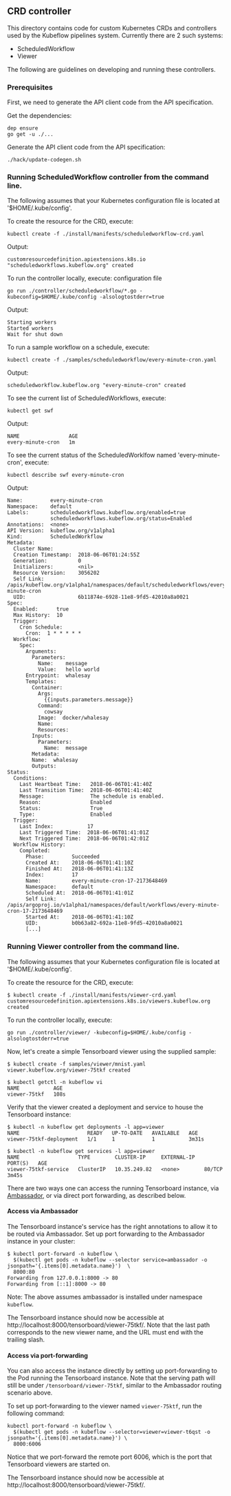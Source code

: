 ## CRD controller
This directory contains code for custom Kubernetes CRDs and controllers used by
the Kubeflow pipelines system. Currently there are 2 such systems:

* ScheduledWorkflow
* Viewer

The following are guidelines on developing and running these controllers.

### Prerequisites

First, we need to generate the API client code from the API specification.

Get the dependencies:

```
dep ensure
go get -u ./...
```

Generate the API client code from the API specification:

```
./hack/update-codegen.sh
```

### Running ScheduledWorkflow controller from the command line.

The following assumes that your Kubernetes configuration file is located at '$HOME/.kube/config'.

To create the resource for the CRD, execute:

```
kubectl create -f ./install/manifests/scheduledworkflow-crd.yaml
```

Output:

```
customresourcedefinition.apiextensions.k8s.io "scheduledworkflows.kubeflow.org" created
```

To run the controller locally, execute:
configuration file

```
go run ./controller/scheduledworkflow/*.go -kubeconfig=$HOME/.kube/config -alsologtostderr=true
```

Output:

```
Starting workers
Started workers
Wait for shut down
```

To run a sample workflow on a schedule, execute:

```
kubectl create -f ./samples/scheduledworkflow/every-minute-cron.yaml
```

Output:

```
scheduledworkflow.kubeflow.org "every-minute-cron" created
```

To see the current list of ScheduledWorkflows, execute:

```
kubectl get swf
```

Output:

```
NAME                AGE
every-minute-cron   1m
```

To see the current status of the ScheduledWorklfow named 'every-minute-cron', execute:

```
kubectl describe swf every-minute-cron
```

Output:

```
Name:         every-minute-cron
Namespace:    default
Labels:       scheduledworkflows.kubeflow.org/enabled=true
              scheduledworkflows.kubeflow.org/status=Enabled
Annotations:  <none>
API Version:  kubeflow.org/v1alpha1
Kind:         ScheduledWorkflow
Metadata:
  Cluster Name:
  Creation Timestamp:  2018-06-06T01:24:55Z
  Generation:          0
  Initializers:        <nil>
  Resource Version:    3056202
  Self Link:           /apis/kubeflow.org/v1alpha1/namespaces/default/scheduledworkflows/every-minute-cron
  UID:                 6b11874e-6928-11e8-9fd5-42010a8a0021
Spec:
  Enabled:      true
  Max History:  10
  Trigger:
    Cron Schedule:
      Cron:  1 * * * * *
  Workflow:
    Spec:
      Arguments:
        Parameters:
          Name:    message
          Value:   hello world
      Entrypoint:  whalesay
      Templates:
        Container:
          Args:
            {{inputs.parameters.message}}
          Command:
            cowsay
          Image:  docker/whalesay
          Name:
          Resources:
        Inputs:
          Parameters:
            Name:  message
        Metadata:
        Name:  whalesay
        Outputs:
Status:
  Conditions:
    Last Heartbeat Time:   2018-06-06T01:41:40Z
    Last Transition Time:  2018-06-06T01:41:40Z
    Message:               The schedule is enabled.
    Reason:                Enabled
    Status:                True
    Type:                  Enabled
  Trigger:
    Last Index:           17
    Last Triggered Time:  2018-06-06T01:41:01Z
    Next Triggered Time:  2018-06-06T01:42:01Z
  Workflow History:
    Completed:
      Phase:         Succeeded
      Created At:    2018-06-06T01:41:10Z
      Finished At:   2018-06-06T01:41:13Z
      Index:         17
      Name:          every-minute-cron-17-2173648469
      Namespace:     default
      Scheduled At:  2018-06-06T01:41:01Z
      Self Link:     /apis/argoproj.io/v1alpha1/namespaces/default/workflows/every-minute-cron-17-2173648469
      Started At:    2018-06-06T01:41:10Z
      UID:           b0b63a82-692a-11e8-9fd5-42010a8a0021
      [...]
```

### Running Viewer controller from the command line.

The following assumes that your Kubernetes configuration file is located at '$HOME/.kube/config'.

To create the resource for the CRD, execute:

```
$ kubectl create -f ./install/manifests/viewer-crd.yaml
customresourcedefinition.apiextensions.k8s.io/viewers.kubeflow.org created
```

To run the controller locally, execute:

```
go run ./controller/viewer/ -kubeconfig=$HOME/.kube/config -alsologtostderr=true
```

Now, let's create a simple Tensorboard viewer using the supplied sample:
```
$ kubectl create -f samples/viewer/mnist.yaml
viewer.kubeflow.org/viewer-75tkf created

$ kubectl getctl -n kubeflow vi
NAME           AGE
viewer-75tkf   108s
```

Verify that the viewer created a deployment and service to house the Tensorboard instance:
```
$ kubectl -n kubeflow get deployments -l app=viewer
NAME                      READY   UP-TO-DATE   AVAILABLE   AGE
viewer-75tkf-deployment   1/1     1            1           3m31s

$ kubectl -n kubeflow get services -l app=viewer
NAME                   TYPE        CLUSTER-IP     EXTERNAL-IP   PORT(S)   AGE
viewer-75tkf-service   ClusterIP   10.35.249.82   <none>        80/TCP    3m45s
```

There are two ways one can access the running Tensorboard instance, via
[Ambassador](https://www.getambassador.io/), or via direct port forwarding,
as described below.

#### Access via Ambassador
The Tensorboard instance's service has the right annotations to allow it to
be routed via Ambassador. Set up port forwarding to the Ambassador instance
in your cluster:
```
$ kubectl port-forward -n kubeflow \
  $(kubectl get pods -n kubeflow --selector service=ambassador -o jsonpath='{.items[0].metadata.name}')  \
  8000:80
Forwarding from 127.0.0.1:8000 -> 80
Forwarding from [::1]:8000 -> 80
```

Note: The above assumes ambassador is installed under namespace `kubeflow`.

The Tensorboard instance should now be accessible at
http://localhost:8000/tensorboard/viewer-75tkf/. Note that the last path
corresponds to the new viewer name, and the URL must end with the trailing
slash.

#### Access via port-forwarding
You can also access the instance directly by setting up port-forwarding to
the Pod running the Tensorboard instance. Note that the serving path will
still be under `/tensorboard/viewer-75tkf`, similar to the Ambassador routing
scenario above.

To set up port-forwarding to the viewer named `viewer-75ktf`, run the
following command:
```
kubectl port-forward -n kubeflow \
  $(kubectl get pods -n kubeflow --selector=viewer=viewer-t6qst -o jsonpath='{.items[0].metadata.name}') \
  8000:6006
```

Notice that we port-forward the remote port 6006, which is the port that
Tensorboard viewers are started on.

The Tensorboard instance should now be accessible at
http://localhost:8000/tensorboard/viewer-75tkf/.
